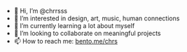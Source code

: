 - 👋 Hi, I’m @chrrsss
- 👀 I’m interested in design, art, music, human connections
- 🌱 I’m currently learning a lot about myself
- 💞️ I’m looking to collaborate on meaningful projects
- 📫 How to reach me: [bento.me/chrs](https://bento.me/chrs)

<!---
chrrsss/chrrsss is a ✨ special ✨ repository because its `README.md` (this file) appears on your GitHub profile.
You can click the Preview link to take a look at your changes.
--->
